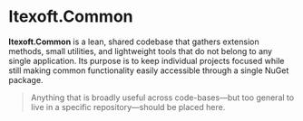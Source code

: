 # Itexoft.Common

**Itexoft.Common** is a lean, shared codebase that gathers extension methods, small utilities, and lightweight tools that do not belong to any single application. Its purpose is to keep individual projects focused while still making common functionality easily accessible through a single NuGet package.

> Anything that is broadly useful across code-bases—but too general to live in a specific repository—should be placed here.